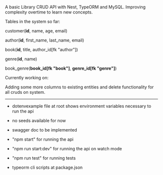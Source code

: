 A basic Library CRUD API with Nest, TypeORM and MySQL. Improving complexity overtime to learn new concepts.

Tables in the system so far:

customer(__id__, name, age, email)

author(__id__, first_name, last_name, email)

book(__id__, title, author_id[fk "author"])

genre(__id__, name)

book_genre(__book_id[fk "book"]__, __genre_id[fk "genre"]__)

Currently working on:

Adding some more columns to existing entities and delete functionality for all cruds on system.

---------------------------------------------

- dotenvexample file at root shows environment variables necessary to run the api

- no seeds available for now

- swagger doc to be implemented

- "npm start" for running the api

- "npm run start:dev" for running the api on watch mode

- "npm run test" for running tests

- typeorm cli scripts at package.json 
